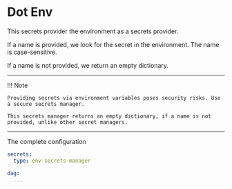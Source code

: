 # Dot Env

This secrets provider the environment as a secrets provider.

If a name is provided, we look for the secret in the environment. The name is case-sensitive.

If a name is not provided, we return an empty dictionary.

---
!!! Note

    Providing secrets via environment variables poses security risks. Use a secure secrets manager.

    This secrets manager returns an empty dictionary, if a name is not provided, unlike other secret managers.

---

The complete configuration

```yaml
secrets:
  type: env-secrets-manager

dag:
  ...
```
